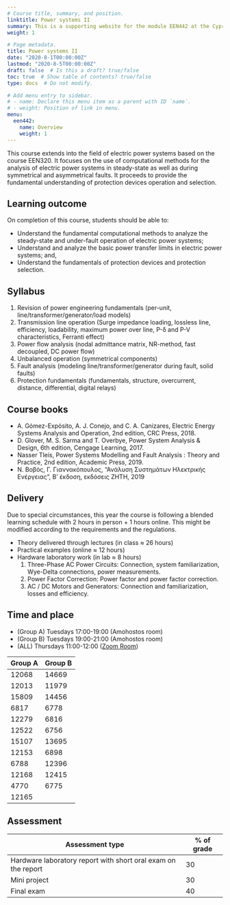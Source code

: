 ```yaml
---
# Course title, summary, and position.
linktitle: Power systems II
summary: This is a supporting website for the module EEN442 at the Cyprus University of Technology
weight: 1

# Page metadata.
title: Power systems II
date: "2020-8-1T00:00:00Z"
lastmod: "2020-8-5T00:00:00Z"
draft: false  # Is this a draft? true/false
toc: true  # Show table of contents? true/false
type: docs  # Do not modify.

# Add menu entry to sidebar.
# - name: Declare this menu item as a parent with ID `name`.
# - weight: Position of link in menu.
menu:
  een442:
    name: Overview
    weight: 1
---
```



This course extends into the field of electric power systems based on the course EEN320. It focuses on the use of computational methods for the analysis of electric power systems in steady-state as well as during symmetrical and asymmetrical faults. It proceeds to provide the fundamental understanding of protection devices operation and selection.

## Learning outcome

On completion of this course, students should be able to:

- Understand the fundamental computational methods to analyze the steady-state and
under-fault operation of electric power systems;
- Understand and analyze the basic power transfer limits in electric power systems; and,
- Understand the fundamentals of protection devices and protection selection.

## Syllabus

1. Revision of power engineering fundamentals (per-unit,
line/transformer/generator/load models) 
2. Transmission line operation (Surge impedance loading, lossless line,
efficiency, loadability, maximum power over line, P-δ and P-V
characteristics, Ferranti effect)
3. Power flow analysis (nodal admittance matrix, NR-method, fast
decoupled, DC power flow)
4. Unbalanced operation (symmetrical components)
5. Fault analysis (modeling line/transformer/generator during fault, solid
faults)
6. Protection fundamentals (fundamentals, structure, overcurrent, distance,
differential, digital relays)

## Course books

- A. Gómez-Expósito, A. J. Conejo, and C. A. Canizares, Electric Energy Systems Analysis and Operation, 2nd edition, CRC Press, 2018.
- D. Glover, M. S. Sarma and T. Overbye, Power System Analysis & Design, 6th edition, Cengage Learning, 2017.
- Nasser Tleis, Power Systems Modelling and Fault Analysis : Theory and Practice, 2nd edition, Academic Press, 2019.
- Ν. Βοβός, Γ. Γιαννακόπουλος, “Ανάλυση Συστημάτων Ηλεκτρικής Ενέργειας”, Β’ έκδοση, εκδόσεις ΖΗΤΗ, 2019

## Delivery

Due to special circumstances, this year the course is following a blended learning schedule with 2 hours in person + 1 hours online. This might be modified according to the requirements and the regulations.

- Theory delivered through lectures (in class ≈ 26 hours)
- Practical examples (online ≈ 12 hours)
- Hardware laboratory work (in lab ≈ 8 hours)
    1. Three-Phase AC Power Circuits: Connection, system familiarization, Wye-Delta connections, power measurements.
    2. Power Factor Correction: Power factor and power factor correction.
    3. AC / DC Motors and Generators: Connection and familiarization, losses and efficiency.




## Time and place

- (Group A) Tuesdays 17:00-19:00 (Amohostos room)
- (Group B) Tuesdays 19:00-21:00 (Amohostos room)
- (ALL) Thursdays 11:00-12:00 ([Zoom Room](https://us02web.zoom.us/j/83097913675))

| Group A | Group B |
|-----------------|------------|
|12068|14669|
|12013|11979|
|15809|14456|
|6817 |6778|
|12279|6816|
|12522|6756|
|15107|13695|
|12153|6898|
|6788 |12396|
|12168|12415|
|4770|6775|
|12165||

## Assessment

| Assessment type | % of grade |
|-----------------|------------|
| Hardware laboratory report with short oral exam on the report | 30          |
| Mini project | 30         |
| Final exam      | 40         |